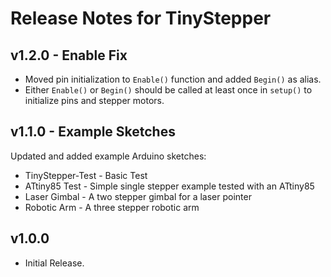 # Release Notes for TinyStepper

## v1.2.0 - Enable Fix

- Moved pin initialization to `Enable()` function and added `Begin()` as alias.
- Either `Enable()` or `Begin()` should be called at least once in `setup()` to initialize pins and stepper motors.

## v1.1.0 - Example Sketches

Updated and added example Arduino sketches:

- TinyStepper-Test - Basic Test
- ATtiny85 Test - Simple single stepper example tested with an ATtiny85
- Laser Gimbal - A two stepper gimbal for a laser pointer
- Robotic Arm - A three stepper robotic arm

## v1.0.0

- Initial Release.
